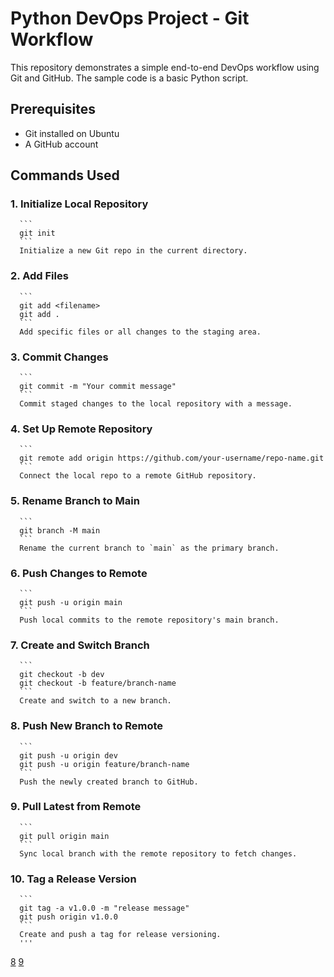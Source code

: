 # Python DevOps Project - Git Workflow

This repository demonstrates a simple end-to-end DevOps workflow using Git and GitHub. The sample code is a basic Python script.

## Prerequisites

- Git installed on Ubuntu
- A GitHub account

## Commands Used

  ### 1. Initialize Local Repository
      
      ```
      git init
      ```
      Initialize a new Git repo in the current directory.
      
  ### 2. Add Files
      
      ```
      git add <filename>
      git add .
      ```
      Add specific files or all changes to the staging area.
      
  ### 3. Commit Changes
      
      ```
      git commit -m "Your commit message"
      ```
      Commit staged changes to the local repository with a message.
      
  ### 4. Set Up Remote Repository
      
      ```
      git remote add origin https://github.com/your-username/repo-name.git
      ```
      Connect the local repo to a remote GitHub repository.
      
   ### 5. Rename Branch to Main
      
      ```
      git branch -M main
      ```
      Rename the current branch to `main` as the primary branch.
      
   ### 6. Push Changes to Remote
      
      ```
      git push -u origin main
      ```
      Push local commits to the remote repository's main branch.
      
   ### 7. Create and Switch Branch
      
      ```
      git checkout -b dev
      git checkout -b feature/branch-name
      ```
      Create and switch to a new branch.
      
  ### 8. Push New Branch to Remote
      
      ```
      git push -u origin dev
      git push -u origin feature/branch-name
      ```
      Push the newly created branch to GitHub.
      
  ### 9. Pull Latest from Remote
      
      ```
      git pull origin main
      ```
      Sync local branch with the remote repository to fetch changes.
      
  ### 10. Tag a Release Version
      
      ```
      git tag -a v1.0.0 -m "release message"
      git push origin v1.0.0
      ```
      Create and push a tag for release versioning.
      '''
[8](https://confluence.atlassian.com/spaces/BitbucketServer/pages/776639995/Markdown+syntax+guide)
[9](https://gitbook.com/docs/creating-content/formatting/markdown)
